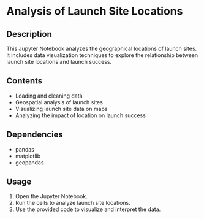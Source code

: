 # Analysis of Launch Site Locations

## Description
This Jupyter Notebook analyzes the geographical locations of launch sites. It includes data visualization techniques to explore the relationship between launch site locations and launch success.

## Contents
- Loading and cleaning data
- Geospatial analysis of launch sites
- Visualizing launch site data on maps
- Analyzing the impact of location on launch success

## Dependencies
- pandas
- matplotlib
- geopandas

## Usage
1. Open the Jupyter Notebook.
2. Run the cells to analyze launch site locations.
3. Use the provided code to visualize and interpret the data.
